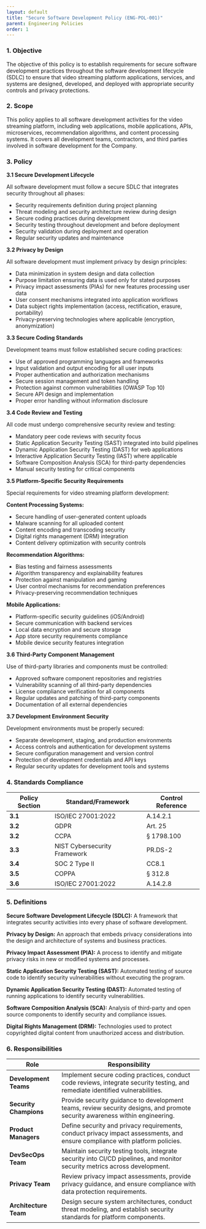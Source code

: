 ```yaml
---
layout: default
title: "Secure Software Development Policy (ENG-POL-001)"
parent: Engineering Policies
order: 1
---
```


### 1. Objective

The objective of this policy is to establish requirements for secure software development practices throughout the software development lifecycle (SDLC) to ensure that video streaming platform applications, services, and systems are designed, developed, and deployed with appropriate security controls and privacy protections.

### 2. Scope

This policy applies to all software development activities for the video streaming platform, including web applications, mobile applications, APIs, microservices, recommendation algorithms, and content processing systems. It covers all development teams, contractors, and third parties involved in software development for the Company.

### 3. Policy

**3.1 Secure Development Lifecycle**

All software development must follow a secure SDLC that integrates security throughout all phases:
- Security requirements definition during project planning
- Threat modeling and security architecture review during design
- Secure coding practices during development
- Security testing throughout development and before deployment
- Security validation during deployment and operation
- Regular security updates and maintenance

**3.2 Privacy by Design**

All software development must implement privacy by design principles:
- Data minimization in system design and data collection
- Purpose limitation ensuring data is used only for stated purposes
- Privacy impact assessments (PIAs) for new features processing user data
- User consent mechanisms integrated into application workflows
- Data subject rights implementation (access, rectification, erasure, portability)
- Privacy-preserving technologies where applicable (encryption, anonymization)

**3.3 Secure Coding Standards**

Development teams must follow established secure coding practices:
- Use of approved programming languages and frameworks
- Input validation and output encoding for all user inputs
- Proper authentication and authorization mechanisms
- Secure session management and token handling
- Protection against common vulnerabilities (OWASP Top 10)
- Secure API design and implementation
- Proper error handling without information disclosure

**3.4 Code Review and Testing**

All code must undergo comprehensive security review and testing:
- Mandatory peer code reviews with security focus
- Static Application Security Testing (SAST) integrated into build pipelines
- Dynamic Application Security Testing (DAST) for web applications
- Interactive Application Security Testing (IAST) where applicable
- Software Composition Analysis (SCA) for third-party dependencies
- Manual security testing for critical components

**3.5 Platform-Specific Security Requirements**

Special requirements for video streaming platform development:

**Content Processing Systems:**
- Secure handling of user-generated content uploads
- Malware scanning for all uploaded content
- Content encoding and transcoding security
- Digital rights management (DRM) integration
- Content delivery optimization with security controls

**Recommendation Algorithms:**
- Bias testing and fairness assessments
- Algorithm transparency and explainability features
- Protection against manipulation and gaming
- User control mechanisms for recommendation preferences
- Privacy-preserving recommendation techniques

**Mobile Applications:**
- Platform-specific security guidelines (iOS/Android)
- Secure communication with backend services
- Local data encryption and secure storage
- App store security requirements compliance
- Mobile device security features integration

**3.6 Third-Party Component Management**

Use of third-party libraries and components must be controlled:
- Approved software component repositories and registries
- Vulnerability scanning of all third-party dependencies
- License compliance verification for all components
- Regular updates and patching of third-party components
- Documentation of all external dependencies

**3.7 Development Environment Security**

Development environments must be properly secured:
- Separate development, staging, and production environments
- Access controls and authentication for development systems
- Secure configuration management and version control
- Protection of development credentials and API keys
- Regular security updates for development tools and systems

### 4. Standards Compliance

| **Policy Section** | **Standard/Framework** | **Control Reference** |
| --- | --- | --- |
| **3.1** | ISO/IEC 27001:2022 | A.14.2.1 |
| **3.2** | GDPR | Art. 25 |
| **3.2** | CCPA | § 1798.100 |
| **3.3** | NIST Cybersecurity Framework | PR.DS-2 |
| **3.4** | SOC 2 Type II | CC8.1 |
| **3.5** | COPPA | § 312.8 |
| **3.6** | ISO/IEC 27001:2022 | A.14.2.8 |

### 5. Definitions

**Secure Software Development Lifecycle (SDLC):** A framework that integrates security activities into every phase of software development.

**Privacy by Design:** An approach that embeds privacy considerations into the design and architecture of systems and business practices.

**Privacy Impact Assessment (PIA):** A process to identify and mitigate privacy risks in new or modified systems and processes.

**Static Application Security Testing (SAST):** Automated testing of source code to identify security vulnerabilities without executing the program.

**Dynamic Application Security Testing (DAST):** Automated testing of running applications to identify security vulnerabilities.

**Software Composition Analysis (SCA):** Analysis of third-party and open source components to identify security and compliance issues.

**Digital Rights Management (DRM):** Technologies used to protect copyrighted digital content from unauthorized access and distribution.

### 6. Responsibilities

| Role | Responsibility |
| --- | --- |
| **Development Teams** | Implement secure coding practices, conduct code reviews, integrate security testing, and remediate identified vulnerabilities. |
| **Security Champions** | Provide security guidance to development teams, review security designs, and promote security awareness within engineering. |
| **Product Managers** | Define security and privacy requirements, conduct privacy impact assessments, and ensure compliance with platform policies. |
| **DevSecOps Team** | Maintain security testing tools, integrate security into CI/CD pipelines, and monitor security metrics across development. |
| **Privacy Team** | Review privacy impact assessments, provide privacy guidance, and ensure compliance with data protection requirements. |
| **Architecture Team** | Design secure system architectures, conduct threat modeling, and establish security standards for platform components. |
